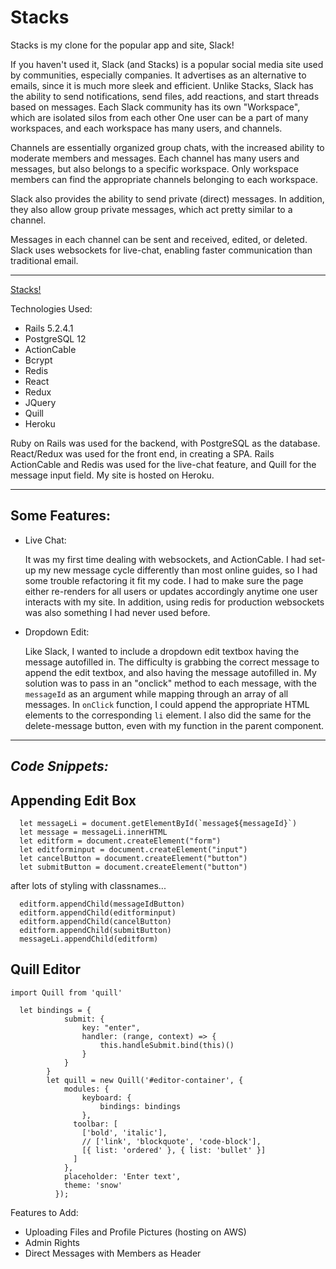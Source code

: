 # Stacks

Stacks is my clone for the popular app and site, Slack!

If you haven't used it, Slack (and Stacks) is a popular social media site used by communities, especially companies. 
It advertises as an alternative to emails, since it is much more sleek and efficient. 
Unlike Stacks, Slack has the ability to send notifications, send files, add reactions, and start threads based on messages.
Each Slack community has its own "Workspace", which are isolated silos from each other One user can be a part of many workspaces, and each workspace has many users, and channels.

Channels are essentially organized group chats, with the increased ability to moderate members and messages. Each channel has many users and messages, but also belongs to a specific workspace. Only workspace members can find the appropriate channels belonging to each workspace.

Slack also provides the ability to send private (direct) messages. In addition, they also allow group private messages, which act pretty similar to a channel. 

Messages in each channel can be sent and received, edited, or deleted. Slack uses websockets for live-chat, enabling faster communication than traditional email.

-------------------

[Stacks!](https://stacks-of-slacks.herokuapp.com/#/)


Technologies Used:
  + Rails 5.2.4.1
  + PostgreSQL 12
  + ActionCable
  + Bcrypt
  + Redis
  + React
  + Redux
  + JQuery
  + Quill
  + Heroku
  
  Ruby on Rails was used for the backend, with PostgreSQL as the database. 
  React/Redux was used for the front end, in creating a SPA.
  Rails ActionCable and Redis was used for the live-chat feature, and Quill for the message input field.
  My site is hosted on Heroku.
  
  
-------------------

## **Some Features:**

  + Live Chat: 
  
      It was my first time dealing with websockets, and ActionCable. I had set-up my new message cycle differently
      than most online guides, so I had some trouble refactoring it fit my code. I had to make sure the page either 
      re-renders for all users or updates accordingly anytime one user interacts with my site. In addition, using redis for 
      production websockets was also something I had never used before. 
  + Dropdown Edit:
  
      Like Slack, I wanted to include a dropdown edit textbox having the message autofilled in. The difficulty is 
      grabbing the correct message to append the edit textbox, and also having the message autofilled in. 
      My solution was to pass in an "onclick" method to each message, with the ``` messageId ``` as an argument while
      mapping through an array of all messages. In ``` onClick ``` function, I could append the appropriate HTML elements
      to the corresponding ``` li ``` element. I also did the same for the delete-message button, even with my function
      in the parent component.
      
      
-------------------

## ***Code Snippets:***

## Appending Edit Box

```
  let messageLi = document.getElementById(`message${messageId}`)
  let message = messageLi.innerHTML
  let editform = document.createElement("form")
  let editforminput = document.createElement("input")
  let cancelButton = document.createElement("button")
  let submitButton = document.createElement("button")
```

after lots of styling with classnames...

```
  editform.appendChild(messageIdButton)
  editform.appendChild(editforminput)
  editform.appendChild(cancelButton)
  editform.appendChild(submitButton)
  messageLi.appendChild(editform)
```

## Quill Editor

``` import Quill from 'quill' ```

```
  let bindings = {
            submit: {
                key: "enter",
                handler: (range, context) => {
                    this.handleSubmit.bind(this)()
                }
            }
        }
        let quill = new Quill('#editor-container', {
            modules: {
                keyboard: {
                    bindings: bindings
                },
              toolbar: [
                ['bold', 'italic'],
                // ['link', 'blockquote', 'code-block'],
                [{ list: 'ordered' }, { list: 'bullet' }]
              ]
            },
            placeholder: 'Enter text',
            theme: 'snow'
          });
```


Features to Add:
  + Uploading Files and Profile Pictures (hosting on AWS)
  + Admin Rights
  + Direct Messages with Members as Header 



